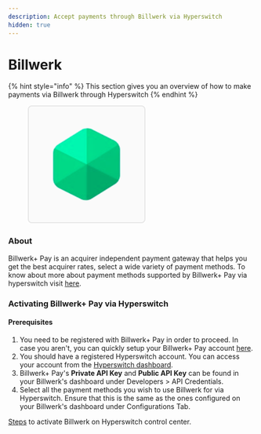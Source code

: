```yaml
---
description: Accept payments through Billwerk via Hyperswitch
hidden: true
---
```


# Billwerk

{% hint style="info" %}
This section gives you an overview of how to make payments via Billwerk through Hyperswitch
{% endhint %}

<div align="left"><figure><img src="../../../../../.gitbook/assets/ic_Billwerk+Pay3X.svg" alt=""><figcaption></figcaption></figure></div>

### About

Billwerk+ Pay is an acquirer independent payment gateway that helps you get the best acquirer rates, select a wide variety of payment methods. To know about more about payment methods supported by Billwerk+ Pay via hyperswitch visit [here](https://hyperswitch.io/pm-list).

### Activating Billwerk+ Pay via Hyperswitch

#### Prerequisites

1. You need to be registered with Billwerk+ Pay in order to proceed. In case you aren't, you can quickly setup your Billwerk+ Pay account [here](https://signup.billwerk.plus/).
2. You should have a registered Hyperswitch account. You can access your account from the [Hyperswitch dashboard](https://app.hyperswitch.io/).
3. Billwerk+ Pay's **Private API Key** and **Public API Key** can be found in your Billwerk's dashboard under Developers > API Credentials.
4. Select all the payment methods you wish to use Billwerk for via Hyperswitch. Ensure that this is the same as the ones configured on your Billwerk's dashboard under Configurations Tab.

&#x20;[Steps](https://docs.hyperswitch.io/hyperswitch-cloud/connectors/activate-connector-on-hyperswitch) to activate Billwerk on Hyperswitch control center.
